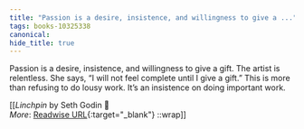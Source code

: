 ```yaml
---
title: "Passion is a desire, insistence, and willingness to give a ..."
tags: books-10325338
canonical: 
hide_title: true
---
```


Passion is a desire, insistence, and willingness to give a gift. The artist is relentless. She says, “I will not feel complete until I give a gift.” This is more than refusing to do lousy work. It’s an insistence on doing important work.


[[<cite>_Linchpin_</cite> by Seth Godin 📕<br>
_More_: [Readwise URL](https://readwise.io/open/210672361){:target="_blank"}
::wrap]]